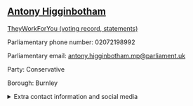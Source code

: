 ## <a href="https://members.parliament.uk/member/4833/contact">Antony Higginbotham</a>

<a href="https://www.theyworkforyou.com/mp/25842/antony_higginbotham/burnley">TheyWorkForYou (voting record, statements)</a> 

Parliamentary phone number: 02072198992 

Parliamentary email: antony.higginbotham.mp@parliament.uk 

Party: Conservative 

Borough: Burnley 

<details><summary>Extra contact information and social media</summary> 
<li>Website: https://www.antonyhig.co.uk/</li>
<li>Twitter: https://twitter.com/antony_hig</li>
<li>Constituency office phone number:</li>
<li>Constituency office email:</li>
<li>Facebook: https://www.facebook.com/antonyforburnley</li>
<li>Instagram:</li>
<li>Youtube:</li>
<li>Linkedin:</li>
<li>Government department phone number:</li>
<li>Government department email:</li>
<li>Threads:</li>
<li>Party office phone number:</li>
<li>Party office email:</li>
<li>Tiktok:</li>
</details>